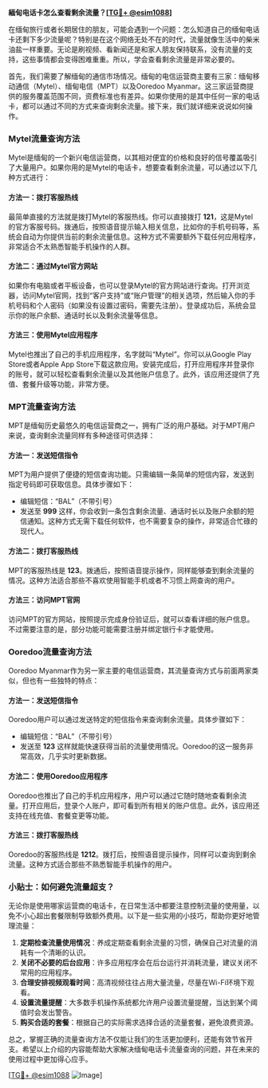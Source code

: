 **緬甸电话卡怎么查看剩余流量？[[TG💪+ @esim1088](https://t.me/s/esim1088)]**

在缅甸旅行或者长期居住的朋友，可能会遇到一个问题：怎么知道自己的缅甸电话卡还剩下多少流量呢？特别是在这个网络无处不在的时代，流量就像生活中的柴米油盐一样重要。无论是刷视频、看新闻还是和家人朋友保持联系，没有流量的支持，这些事情都会变得困难重重。所以，学会查看剩余流量是非常必要的。

首先，我们需要了解缅甸的通信市场情况。缅甸的电信运营商主要有三家：缅甸移动通信（Mytel）、缅甸电信（MPT）以及Ooredoo Myanmar。这三家运营商提供的服务覆盖范围不同，资费标准也有差异。如果你使用的是其中任何一家的电话卡，都可以通过不同的方式来查询剩余流量。接下来，我们就详细来说说如何操作。

### Mytel流量查询方法

Mytel是缅甸的一个新兴电信运营商，以其相对便宜的价格和良好的信号覆盖吸引了大量用户。如果你用的是Mytel的电话卡，想要查看剩余流量，可以通过以下几种方式进行：

#### 方法一：拨打客服热线
最简单直接的方法就是拨打Mytel的客服热线。你可以直接拨打 **121**，这是Mytel的官方客服号码。拨通后，按照语音提示输入相关信息，比如你的手机号码等，系统会自动为你提供当前的剩余流量信息。这种方式不需要额外下载任何应用程序，非常适合不太熟悉智能手机操作的人群。

#### 方法二：通过Mytel官方网站
如果你有电脑或者平板设备，也可以登录Mytel的官方网站进行查询。打开浏览器，访问Mytel官网，找到“客户支持”或“账户管理”的相关选项，然后输入你的手机号码和个人密码（如果没有设置过密码，需要先注册）。登录成功后，系统会显示你的账户余额、通话时长以及剩余流量等信息。

#### 方法三：使用Mytel应用程序
Mytel也推出了自己的手机应用程序，名字就叫“Mytel”。你可以从Google Play Store或者Apple App Store下载这款应用。安装完成后，打开应用程序并登录你的账号，就可以轻松查看剩余流量以及其他账户信息了。此外，该应用还提供了充值、套餐升级等功能，非常方便。

### MPT流量查询方法

MPT是缅甸历史最悠久的电信运营商之一，拥有广泛的用户基础。对于MPT用户来说，查询剩余流量同样有多种途径可供选择：

#### 方法一：发送短信指令
MPT为用户提供了便捷的短信查询功能。只需编辑一条简单的短信内容，发送到指定号码即可获取信息。具体步骤如下：
- 编辑短信：“BAL”（不带引号）
- 发送至 **999**
这样，你会收到一条包含剩余流量、通话时长以及账户余额的短信通知。这种方式无需下载任何软件，也不需要复杂的操作，非常适合忙碌的现代人。

#### 方法二：拨打客服热线
MPT的客服热线是 **123**。拨通后，按照语音提示操作，同样能够查到剩余流量的情况。这种方法适合那些不喜欢使用智能手机或者不习惯上网查询的用户。

#### 方法三：访问MPT官网
访问MPT的官方网站，按照提示完成身份验证后，就可以查看详细的账户信息。不过需要注意的是，部分功能可能需要注册并绑定银行卡才能使用。

### Ooredoo流量查询方法

Ooredoo Myanmar作为另一家主要的电信运营商，其流量查询方式与前面两家类似，但也有一些独特的特点：

#### 方法一：发送短信指令
Ooredoo用户可以通过发送特定的短信指令来查询剩余流量。具体步骤如下：
- 编辑短信：“BAL”（不带引号）
- 发送至 **123**
这样就能快速获得当前的流量使用情况。Ooredoo的这一服务非常高效，几乎实时更新数据。

#### 方法二：使用Ooredoo应用程序
Ooredoo也推出了自己的手机应用程序，用户可以通过它随时随地查看剩余流量。打开应用后，登录个人账户，即可看到所有相关的账户信息。此外，该应用还支持在线充值、套餐变更等功能。

#### 方法三：拨打客服热线
Ooredoo的客服热线是 **1212**。拨打后，按照语音提示操作，同样可以查询到剩余流量。这种方式适合那些不熟悉智能手机操作的用户。

### 小贴士：如何避免流量超支？

无论你是使用哪家运营商的电话卡，在日常生活中都要注意控制流量的使用量，以免不小心超出套餐限制导致额外费用。以下是一些实用的小技巧，帮助你更好地管理流量：

1. **定期检查流量使用情况**：养成定期查看剩余流量的习惯，确保自己对流量的消耗有一个清晰的认识。
2. **关闭不必要的后台应用**：许多应用程序会在后台运行并消耗流量，建议关闭不常用的应用程序。
3. **合理安排视频观看时间**：高清视频往往占用大量流量，尽量在Wi-Fi环境下观看。
4. **设置流量提醒**：大多数手机操作系统都允许用户设置流量提醒，当达到某个阈值时会发出警告。
5. **购买合适的套餐**：根据自己的实际需求选择合适的流量套餐，避免浪费资源。

总之，掌握正确的流量查询方法不仅能让我们的生活更加便利，还能有效节省开支。希望以上介绍的内容能帮助大家解决缅甸电话卡流量查询的问题，并在未来的使用过程中更加得心应手。

[[TG💪+ @esim1088](https://t.me/s/esim1088) ![Image](https://i.postimg.cc/4NQfJmqS/Snipaste-2025-05-13-00-14-12.png)]